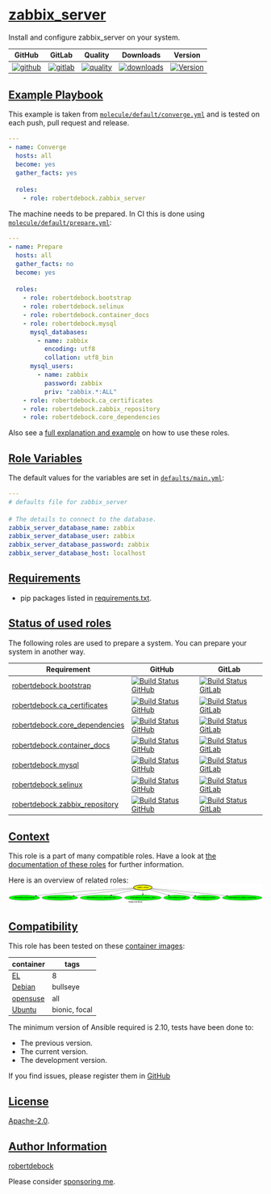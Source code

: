 # [zabbix_server](#zabbix_server)

Install and configure zabbix_server on your system.

|GitHub|GitLab|Quality|Downloads|Version|
|------|------|-------|---------|-------|
|[![github](https://github.com/robertdebock/ansible-role-zabbix_server/workflows/Ansible%20Molecule/badge.svg)](https://github.com/robertdebock/ansible-role-zabbix_server/actions)|[![gitlab](https://gitlab.com/robertdebock-iac/ansible-role-zabbix_server/badges/master/pipeline.svg)](https://gitlab.com/robertdebock-iac/ansible-role-zabbix_server)|[![quality](https://img.shields.io/ansible/quality/35783)](https://galaxy.ansible.com/robertdebock/zabbix_server)|[![downloads](https://img.shields.io/ansible/role/d/35783)](https://galaxy.ansible.com/robertdebock/zabbix_server)|[![Version](https://img.shields.io/github/release/robertdebock/ansible-role-zabbix_server.svg)](https://github.com/robertdebock/ansible-role-zabbix_server/releases/)|

## [Example Playbook](#example-playbook)

This example is taken from [`molecule/default/converge.yml`](https://github.com/robertdebock/ansible-role-zabbix_server/blob/master/molecule/default/converge.yml) and is tested on each push, pull request and release.

```yaml
---
- name: Converge
  hosts: all
  become: yes
  gather_facts: yes

  roles:
    - role: robertdebock.zabbix_server
```

The machine needs to be prepared. In CI this is done using [`molecule/default/prepare.yml`](https://github.com/robertdebock/ansible-role-zabbix_server/blob/master/molecule/default/prepare.yml):

```yaml
---
- name: Prepare
  hosts: all
  gather_facts: no
  become: yes

  roles:
    - role: robertdebock.bootstrap
    - role: robertdebock.selinux
    - role: robertdebock.container_docs
    - role: robertdebock.mysql
      mysql_databases:
        - name: zabbix
          encoding: utf8
          collation: utf8_bin
      mysql_users:
        - name: zabbix
          password: zabbix
          priv: "zabbix.*:ALL"
    - role: robertdebock.ca_certificates
    - role: robertdebock.zabbix_repository
    - role: robertdebock.core_dependencies
```

Also see a [full explanation and example](https://robertdebock.nl/how-to-use-these-roles.html) on how to use these roles.

## [Role Variables](#role-variables)

The default values for the variables are set in [`defaults/main.yml`](https://github.com/robertdebock/ansible-role-zabbix_server/blob/master/defaults/main.yml):

```yaml
---
# defaults file for zabbix_server

# The details to connect to the database.
zabbix_server_database_name: zabbix
zabbix_server_database_user: zabbix
zabbix_server_database_password: zabbix
zabbix_server_database_host: localhost
```

## [Requirements](#requirements)

- pip packages listed in [requirements.txt](https://github.com/robertdebock/ansible-role-zabbix_server/blob/master/requirements.txt).

## [Status of used roles](#status-of-requirements)

The following roles are used to prepare a system. You can prepare your system in another way.

| Requirement | GitHub | GitLab |
|-------------|--------|--------|
|[robertdebock.bootstrap](https://galaxy.ansible.com/robertdebock/bootstrap)|[![Build Status GitHub](https://github.com/robertdebock/ansible-role-bootstrap/workflows/Ansible%20Molecule/badge.svg)](https://github.com/robertdebock/ansible-role-bootstrap/actions)|[![Build Status GitLab](https://gitlab.com/robertdebock-iac/ansible-role-bootstrap/badges/master/pipeline.svg)](https://gitlab.com/robertdebock-iac/ansible-role-bootstrap)|
|[robertdebock.ca_certificates](https://galaxy.ansible.com/robertdebock/ca_certificates)|[![Build Status GitHub](https://github.com/robertdebock/ansible-role-ca_certificates/workflows/Ansible%20Molecule/badge.svg)](https://github.com/robertdebock/ansible-role-ca_certificates/actions)|[![Build Status GitLab](https://gitlab.com/robertdebock-iac/ansible-role-ca_certificates/badges/master/pipeline.svg)](https://gitlab.com/robertdebock-iac/ansible-role-ca_certificates)|
|[robertdebock.core_dependencies](https://galaxy.ansible.com/robertdebock/core_dependencies)|[![Build Status GitHub](https://github.com/robertdebock/ansible-role-core_dependencies/workflows/Ansible%20Molecule/badge.svg)](https://github.com/robertdebock/ansible-role-core_dependencies/actions)|[![Build Status GitLab](https://gitlab.com/robertdebock-iac/ansible-role-core_dependencies/badges/master/pipeline.svg)](https://gitlab.com/robertdebock-iac/ansible-role-core_dependencies)|
|[robertdebock.container_docs](https://galaxy.ansible.com/robertdebock/container_docs)|[![Build Status GitHub](https://github.com/robertdebock/ansible-role-container_docs/workflows/Ansible%20Molecule/badge.svg)](https://github.com/robertdebock/ansible-role-container_docs/actions)|[![Build Status GitLab](https://gitlab.com/robertdebock-iac/ansible-role-container_docs/badges/master/pipeline.svg)](https://gitlab.com/robertdebock-iac/ansible-role-container_docs)|
|[robertdebock.mysql](https://galaxy.ansible.com/robertdebock/mysql)|[![Build Status GitHub](https://github.com/robertdebock/ansible-role-mysql/workflows/Ansible%20Molecule/badge.svg)](https://github.com/robertdebock/ansible-role-mysql/actions)|[![Build Status GitLab](https://gitlab.com/robertdebock-iac/ansible-role-mysql/badges/master/pipeline.svg)](https://gitlab.com/robertdebock-iac/ansible-role-mysql)|
|[robertdebock.selinux](https://galaxy.ansible.com/robertdebock/selinux)|[![Build Status GitHub](https://github.com/robertdebock/ansible-role-selinux/workflows/Ansible%20Molecule/badge.svg)](https://github.com/robertdebock/ansible-role-selinux/actions)|[![Build Status GitLab](https://gitlab.com/robertdebock-iac/ansible-role-selinux/badges/master/pipeline.svg)](https://gitlab.com/robertdebock-iac/ansible-role-selinux)|
|[robertdebock.zabbix_repository](https://galaxy.ansible.com/robertdebock/zabbix_repository)|[![Build Status GitHub](https://github.com/robertdebock/ansible-role-zabbix_repository/workflows/Ansible%20Molecule/badge.svg)](https://github.com/robertdebock/ansible-role-zabbix_repository/actions)|[![Build Status GitLab](https://gitlab.com/robertdebock-iac/ansible-role-zabbix_repository/badges/master/pipeline.svg)](https://gitlab.com/robertdebock-iac/ansible-role-zabbix_repository)|

## [Context](#context)

This role is a part of many compatible roles. Have a look at [the documentation of these roles](https://robertdebock.nl/) for further information.

Here is an overview of related roles:
![dependencies](https://raw.githubusercontent.com/robertdebock/ansible-role-zabbix_server/png/requirements.png "Dependencies")

## [Compatibility](#compatibility)

This role has been tested on these [container images](https://hub.docker.com/u/robertdebock):

|container|tags|
|---------|----|
|[EL](https://hub.docker.com/repository/docker/robertdebock/enterpriselinux/general)|8|
|[Debian](https://hub.docker.com/repository/docker/robertdebock/debian/general)|bullseye|
|[opensuse](https://hub.docker.com/repository/docker/robertdebock/opensuse/general)|all|
|[Ubuntu](https://hub.docker.com/repository/docker/robertdebock/ubuntu/general)|bionic, focal|

The minimum version of Ansible required is 2.10, tests have been done to:

- The previous version.
- The current version.
- The development version.

If you find issues, please register them in [GitHub](https://github.com/robertdebock/ansible-role-zabbix_server/issues)

## [License](#license)

[Apache-2.0](https://github.com/robertdebock/ansible-role-zabbix_server/blob/master/LICENSE).

## [Author Information](#author-information)

[robertdebock](https://robertdebock.nl/)

Please consider [sponsoring me](https://github.com/sponsors/robertdebock).
